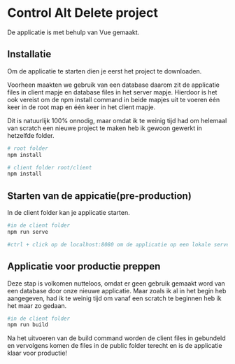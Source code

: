# Control Alt Delete project
De applicatie is met behulp van Vue gemaakt. 

## Installatie
Om de applicatie te starten dien je eerst het project te downloaden. 

Voorheen maakten we gebruik van een database daarom zit de applicatie files in client mapje en database files in het server mapje.
Hierdoor is het ook vereist om de npm install command in beide mapjes uit te voeren één keer in de root map en één keer in het client mapje.

Dit is natuurlijk 100% onnodig, maar omdat ik te weinig tijd had om helemaal van scratch een nieuwe project te maken heb ik gewoon gewerkt in hetzelfde folder. 

```bash
# root folder
npm install 

# client folder root/client
npm install

```

## Starten van de appicatie(pre-production)
In de client folder kan je applicatie starten.
```bash
#in de client folder
npm run serve

#ctrl + click op de localhost:8080 om de applicatie op een lokale server te starten
```

## Applicatie voor productie preppen
Deze stap is volkomen nutteloos, omdat er geen gebruik gemaakt word van een database door onze nieuwe applicatie. Maar zoals ik al in het begin heb aangegeven, had ik te weinig tijd om vanaf een scratch te beginnen heb ik het maar zo gedaan. 
```bash
#in de client folder
npm run build
```
Na het uitvoeren van de build command worden de client files in gebundeld en vervolgens komen de files in de public folder terecht en is de applicatie klaar voor productie! 
